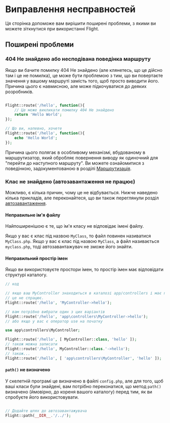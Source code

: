 # Виправлення несправностей

Ця сторінка допоможе вам вирішити поширені проблеми, з якими ви можете зіткнутися при використанні Flight.

## Поширені проблеми

### 404 Не знайдено або несподівана поведінка маршруту

Якщо ви бачите помилку 404 Не знайдено (але клянетесь, що це дійсно там і це не помилка), це може бути проблемою 
з тим, що ви повертаєте значення у вашому маршруті замість того, щоб просто виводити його. Причина цього є навмисною, але може підкочуватися до деяких розробників.

```php

Flight::route('/hello', function(){
	// Це може викликати помилку 404 Не знайдено
	return 'Hello World';
});

// Що ви, напевно, хочете
Flight::route('/hello', function(){
	echo 'Hello World';
});

```

Причина цього полягає в особливому механізмі, вбудованому в маршрутизатор, який обробляє повернення виводу як одиночний для "перейти до наступного маршруту". 
Ви можете ознайомитися з поведінкою, задокументованою в розділі [Маршрутизація](/learn/routing#passing).

### Клас не знайдено (автозавантаження не працює)

Можливо, є кілька причин, чому це не відбувається. Нижче наведено кілька прикладів, але переконайтеся, що ви також переглянули розділ [автозавантаження](/learn/autoloading).

#### Неправильне ім'я файлу
Найпоширенішою є те, що ім'я класу не відповідає імені файлу.

Якщо у вас є клас під назвою `MyClass`, то файл повинен називатися `MyClass.php`. Якщо у вас є клас під назвою `MyClass`, а файл називається `myclass.php`, 
тоді автозавантажувач не зможе його знайти.

#### Неправильний простір імен
Якщо ви використовуєте простори імен, то простір імен має відповідати структурі каталогу.

```php
// код

// якщо ваш MyController знаходиться в каталозі app/controllers і має простір імен
// це не спрацює.
Flight::route('/hello', 'MyController->hello');

// вам потрібно вибрати один з цих варіантів
Flight::route('/hello', 'app\controllers\MyController->hello');
// або якщо у вас є оператор use на початку

use app\controllers\MyController;

Flight::route('/hello', [ MyController::class, 'hello' ]);
// також можна записати
Flight::route('/hello', MyController::class.'->hello');
// також...
Flight::route('/hello', [ 'app\controllers\MyController', 'hello' ]);
```

#### `path()` не визначено

У скелетній програмі це визначено в файлі `config.php`, але для того, щоб ваші класи були знайдені, вам потрібно переконатися, що метод `path()`
визначено (ймовірно, до кореня вашого каталогу) перед тим, як ви спробуєте його використовувати.

```php

// Додайте шлях до автозавантажувача
Flight::path(__DIR__.'/../');

```